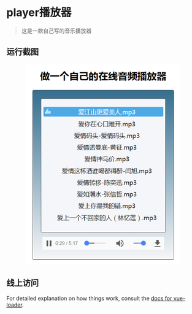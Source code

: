 # player播放器

>这是一款自己写的音乐播放器

<h2>运行截图</h2>
<p><a href="https://github.com/fuyanbing/fuyanbing.github.io/blob/master/%E4%BE%8B%E5%AD%90_player%E6%92%AD%E6%94%BE%E5%99%A8/music01.png" target="_blank" style="display: block;width:100%;overflow: hidden;text-align: center;"><img src="https://github.com/fuyanbing/fuyanbing.github.io/blob/master/%E4%BE%8B%E5%AD%90_player%E6%92%AD%E6%94%BE%E5%99%A8/music01.png" alt="首页" style="width:80% !important;"></a></p>
<h2>线上访问</h2>

For detailed explanation on how things work, consult the [docs for vue-loader](http://vuejs.github.io/vue-loader).
